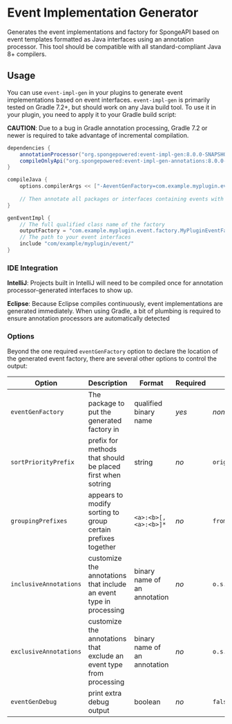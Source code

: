 # Event Implementation Generator

Generates the event implementations and factory for SpongeAPI based on event
templates formatted as Java interfaces using an annotation processor. This tool should be compatible with all standard-compliant Java 8+ compilers.

## Usage
You can use `event-impl-gen` in your plugins to generate event implementations based on event interfaces. `event-impl-gen` is primarily tested on 
Gradle 7.2+, but should work on any Java build tool.
To use it in your plugin, you need to apply it to your Gradle build script:

**CAUTION**: Due to a bug in Gradle annotation processing, Gradle 7.2 or newer is required to take advantage of incremental compilation.

```gradle
dependencies {
    annotationProcessor("org.spongepowered:event-impl-gen:8.0.0-SNAPSHOT")
    compileOnlyApi("org.spongepowered:event-impl-gen-annotations:8.0.0-SNAPSHOT")
}

compileJava {
    options.compilerArgs << ["-AeventGenFactory=com.example.myplugin.event.factory.MyPluginEventFactory"]
    
    // Then annotate all packages or interfaces containing events with @GenerateFactoryMethod
}

genEventImpl {
    // The full qualified class name of the factory
    outputFactory = "com.example.myplugin.event.factory.MyPluginEventFactory"
    // The path to your event interfaces
    include "com/example/myplugin/event/"
}
```

### IDE Integration

**IntelliJ**: Projects built in IntelliJ will need to be compiled once for annotation processor-generated interfaces to show up.

**Eclipse**: Because Eclipse compiles continuously, event implementations are generated immediately. When using Gradle, a bit of plumbing is 
required to ensure annotation processors are automatically detected


### Options

Beyond the one required `eventGenFactory` option to declare the location of the generated event factory, there are several other options to 
control the output:

| Option | Description | Format | Required | Default Value |
|------- | ----------- | ------ | -------- | ------------- |
| `eventGenFactory` | The package to put the generated factory in | qualified binary name | *yes* | *none* |
| `sortPriorityPrefix` | prefix for methods that should be placed first when sotring | string | *no* | `original` |
| `groupingPrefixes` | appears to modify sorting to group certain prefixes together | `<a>:<b>[,<a>:<b>]*` | *no* | `from:to` |
| `inclusiveAnnotations` | customize the annotations that include an event type  in processing | binary name of an annotation | *no* | `o.s.a.u.a.e.GenerateFactoryMethod` |
| `exclusiveAnnotations` | customize the annotations that exclude an event type from processing | binary name of an annotation | *no* | `o.s.a.u.a.e.GenerateFactoryMethod` |
| `eventGenDebug` | print extra debug output | boolean | *no* | `false` |

